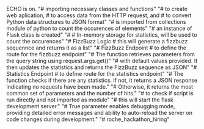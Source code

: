 ECHO is on.
"# importing necessary classes and functions" 
"# <Flask> to create web aplication, # <request> to access data from the HTTP request, and # <jsonify> to convert Python data structures to JSON format" 
"# <Counter> is imported from collections module of python to count the occurences of elements" 
"# an instance of Flask class is created" 
"# # In-memory storage for statistics, will be used to count the occurences" 
"# FizzBuzz Logic # this will generate a fizzbuzz sequennce and returns it as a list" 
"# FizzBuzz Endpoint # to define the route for the fizzbuzz endpoint" 
"# The function retrieves parameters from the query string using request.args.get()" 
"# with default values provided. It then updates the statistics and returns the FizzBuzz sequence as JSON" 
"# Statistics Endpoint # to define route for the statistics endpoint" 
"# The function checks if there are any statistics. If not, it returns a JSON response indicating no requests have been made." 
"# Otherwise, it returns the most common set of parameters and the number of hits." 
"# to check if script is run directly and not imported as module" 
"# this will start the flask development server." 
"# True parameter enables debugging mode, providing detailed error messages and ability to auto-reload the server on code changes during development." 
"# roche_hackathon_hiring" 

